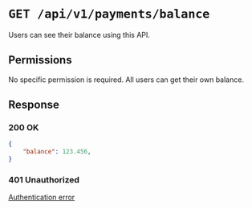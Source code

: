 # `GET /api/v1/payments/balance`
Users can see their balance using this API.


## Permissions

No specific permission is required. All users can get their own balance.

## Response

### 200 OK
```json
{
    "balance": 123.456,
}
```

### 401 Unauthorized
[Authentication error](../authentication-errors.md)
